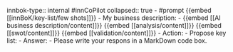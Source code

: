 innbok-type:: internal
#innCoPilot
collapsed:: true
	- #prompt {{embed [[innBoK/key-list/few shots]]}}
		- My business description:
		- {{embed [[AI business description/content]]}} {{embed [[analysis/content]]}} {{embed [[swot/content]]}} {{embed [[validation/content]]}}
		- Action:
		- Propose key list: 
		- Answer:
		- Please write your respons in a MarkDown code box.




